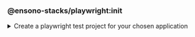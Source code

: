<!-- markdownlint-disable MD041 -->
### @ensono-stacks/playwright:init

<details>
<summary>Create a playwright test project for your chosen application</summary>

The _init_ generator creates a playwright project for the application you choose.

## Usage

```bash
nx g @ensono-stacks/playwright:init
```

Upon calling the _init_ generator you will be presented with the following question:

- What app would you like to generate a test project for?
    - The name of the existing application to generate a test project for (named <app-name\>-e2e)

### Command line arguments

The following command line arguments are available:

| Option                | Description                                                       | Type      |
| ---------------       | --------------------------------------------------------------    | ---       |
| --project             | The name of the application to generate a test project for      | string   |

### Generator Output

The _init_ generator will create a new test project for your chosen application containing an example test and predefined configuration for the monorepo and the individual test projects.
By default the _init_ generator will configure both a baseline playwright configuration and an individual project base playwright configuration.


```text title="Generated files"
.
├── apps
│   ├── <app-name>-e2e
│   │   ├── src
│   │   │   ├── example.spec.ts #Example tests using playwright
│   │   ├── playwright.config.ts #Example playwright configuration catering for multiple browsers and devices
│   │   ├── project.json #Configuration for the project, including various NX targets
│   │   ├── tsconfig.e2e.json #E2E typscript config file
│   │   ├── tsconfig.json #typscript config file
│   │   ├── .eslintrc.json #Linting configuration for the e2e project
```

:::note

Visit the [`Testing with Playwright`](../../testing/testing_in_nx/playwright_nx.md) documentation for further details!

:::

</details>
